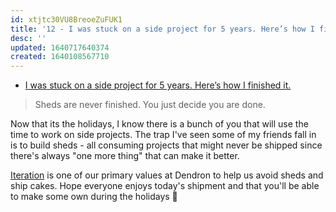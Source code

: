 ```yaml
---
id: xtjtc30VU8BreoeZuFUK1
title: '12 - I was stuck on a side project for 5 years. Here’s how I finished it'
desc: ''
updated: 1640717640374
created: 1640108567710
---
```


- [I was stuck on a side project for 5 years. Here’s how I finished it.](https://link.dendron.so/6pOd)

> Sheds are never finished. You just decide you are done.

Now that its the holidays, I know there is a bunch of you that will use the time to work on side projects. 
The trap I've seen some of my friends fall in is to build sheds - all consuming projects that might never be shipped since there's always "one more thing" that can make it better. 

[Iteration](https://handbook.dendron.so/notes/b89ba854-72fb-4ebc-a8a0-55960b89e9dc.html) is one of our primary values at Dendron to help us avoid sheds and ship cakes. Hope everyone enjoys today's shipment and that you'll be able to make some own during the holidays 🍰

